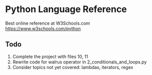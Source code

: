 # Python Language Reference

Best online reference at W3Schools.com  https://www.w3schools.com/python


## Todo
1. Complete the project with files 10, 11
2. Rewrite code for walrus operator in 2_conditionals_and_loops.py
3. Consider topics not yet covered: lambdas, iterators, regex